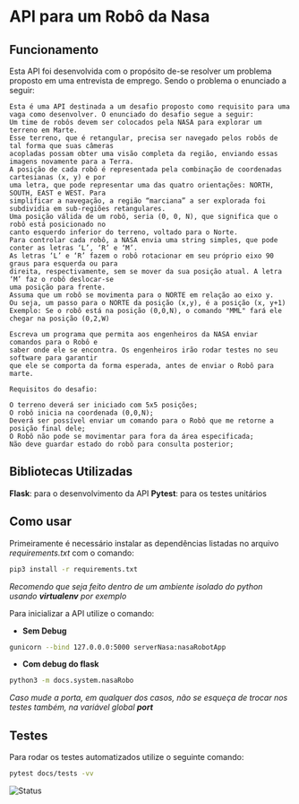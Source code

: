 # API para um Robô da Nasa 

## Funcionamento

Esta API foi desenvolvida com o propósito de-se resolver um problema proposto em uma entrevista de emprego. Sendo o problema o enunciado a seguir:

```
Esta é uma API destinada a um desafio proposto como requisito para uma vaga como desenvolver. O enunciado do desafio segue a seguir:
Um time de robôs devem ser colocados pela NASA para explorar um terreno em Marte.
Esse terreno, que é retangular, precisa ser navegado pelos robôs de tal forma que suas câmeras 
acopladas possam obter uma visão completa da região, enviando essas imagens novamente para a Terra.
A posição de cada robô é representada pela combinação de coordenadas cartesianas (x, y) e por 
uma letra, que pode representar uma das quatro orientações: NORTH, SOUTH, EAST e WEST. Para 
simplificar a navegação, a região “marciana” a ser explorada foi subdividia em sub-regiões retangulares.
Uma posição válida de um robô, seria (0, 0, N), que significa que o robô está posicionado no 
canto esquerdo inferior do terreno, voltado para o Norte.
Para controlar cada robô, a NASA envia uma string simples, que pode conter as letras ‘L’, ‘R’ e ‘M’. 
As letras ‘L’ e ‘R’ fazem o robô rotacionar em seu próprio eixo 90 graus para esquerda ou para 
direita, respectivamente, sem se mover da sua posição atual. A letra ‘M’ faz o robô deslocar-se 
uma posição para frente.
Assuma que um robô se movimenta para o NORTE em relação ao eixo y. 
Ou seja, um passo para o NORTE da posição (x,y), é a posição (x, y+1)
Exemplo: Se o robô está na posição (0,0,N), o comando "MML" fará ele chegar na posição (0,2,W)

Escreva um programa que permita aos engenheiros da NASA enviar comandos para o Robô e 
saber onde ele se encontra. Os engenheiros irão rodar testes no seu software para garantir 
que ele se comporta da forma esperada, antes de enviar o Robô para marte.

Requisitos do desafio:

O terreno deverá ser iniciado com 5x5 posições;
O robô inicia na coordenada (0,0,N);
Deverá ser possível enviar um comando para o Robô que me retorne a posição final dele;
O Robô não pode se movimentar para fora da área especificada;
Não deve guardar estado do robô para consulta posterior;
```

## Bibliotecas Utilizadas

**Flask**: para o desenvolvimento da API
**Pytest**: para os testes unitários

## Como usar

Primeiramente é necessário instalar as dependências listadas no arquivo *requirements.txt* com o comando:

```bash
pip3 install -r requirements.txt
```

*Recomendo que seja feito dentro de um ambiente isolado do python usando **virtualenv** por exemplo*

Para inicializar a API utilize o comando:

- **Sem Debug**

```bash
gunicorn --bind 127.0.0.0:5000 serverNasa:nasaRobotApp
```
- **Com debug do flask**

```bash
python3 -m docs.system.nasaRobo
```

*Caso mude a porta, em qualquer dos casos, não se esqueça de trocar nos testes também, na variável global ***port****

## Testes

Para rodar os testes automatizados utilize o seguinte comando:

```bash
pytest docs/tests -vv
```

![Status](https://img.shields.io/badge/Working-Yes-Success "Status")
